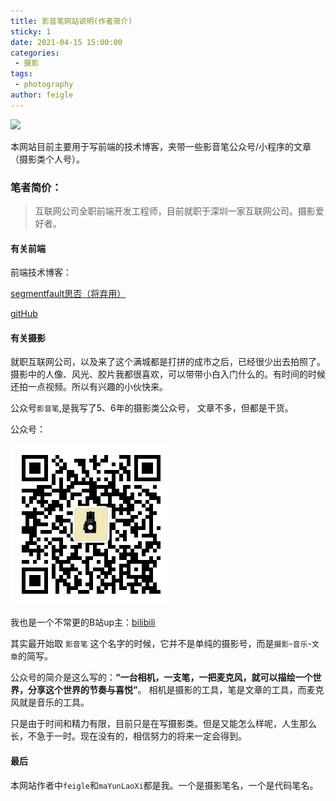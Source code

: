 ```yaml
---
title: 影音笔网站说明(作者简介)
sticky: 1
date: 2021-04-15 15:00:00
categories:
 - 摄影
tags:
 - photography
author: feigle
---
```


![](http://img.yingyinbi.com/picgo/20220224222136.jpeg?imageslim)

本网站目前主要用于写前端的技术博客，夹带一些影音笔公众号/小程序的文章（摄影类个人号）。

### 笔者简价： 

> 互联网公司全职前端开发工程师，目前就职于深圳一家互联网公司。摄影爱好者。

#### 有关前端

前端技术博客：

[segmentfault思否（将弃用）](https://segmentfault.com/u/mayunlaoxi)

[gitHub](https://github.com/maYunLaoXi)
#### 有关摄影

就职互联网公司，以及来了这个满城都是打拼的成市之后，已经很少出去拍照了。摄影中的人像、风光、胶片我都很喜欢，可以带带小白入门什么的。有时间的时候还拍一点视频。所以有兴趣的小伙快来。

公众号`影音笔`,是我写了5、6年的摄影类公众号， 文章不多，但都是干货。

公众号： 

![yingyinbi-qrcode.jpg](../images/yingyinbi-qrcode.jpg)

我也是一个不常更的B站up主：[bilibili](https://space.bilibili.com/275337660)

其实最开始取 `影音笔` 这个名字的时候，它并不是单纯的摄影号，而是`摄影`-`音乐`-`文章`的简写。

公众号的简介是这么写的：**“一台相机，一支笔，一把麦克风，就可以描绘一个世界，分享这个世界的节奏与喜悦”**。 相机是摄影的工具，笔是文章的工具，而麦克风就是音乐的工具。

只是由于时间和精力有限，目前只是在写摄影类。但是又能怎么样呢，人生那么长，不急于一时。现在没有的，相信努力的将来一定会得到。

#### 最后
本网站作者中`feigle`和`maYunLaoXi`都是我。一个是摄影笔名，一个是代码笔名。
